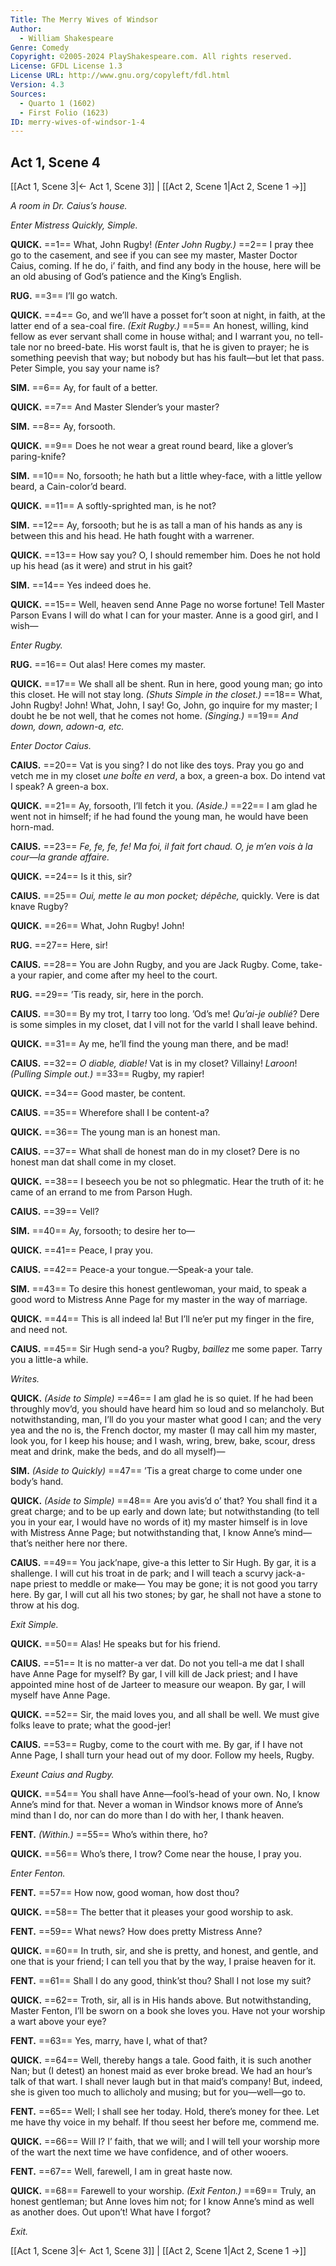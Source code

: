 ```yaml
---
Title: The Merry Wives of Windsor
Author: 
  - William Shakespeare
Genre: Comedy
Copyright: ©2005-2024 PlayShakespeare.com. All rights reserved.
License: GFDL License 1.3
License URL: http://www.gnu.org/copyleft/fdl.html
Version: 4.3
Sources:
  - Quarto 1 (1602)
  - First Folio (1623)
ID: merry-wives-of-windsor-1-4
---
```


## Act 1, Scene 4
[[Act 1, Scene 3|← Act 1, Scene 3]] | [[Act 2, Scene 1|Act 2, Scene 1 →]]

*A room in Dr. Caius’s house.*

*Enter Mistress Quickly, Simple.*

**QUICK.**
==1== What, John Rugby!
*(Enter John Rugby.)*
==2== I pray thee go to the casement, and see if you can see my master, Master Doctor Caius, coming. If he do, i’ faith, and find any body in the house, here will be an old abusing of God’s patience and the King’s English.

**RUG.**
==3== I’ll go watch.

**QUICK.**
==4== Go, and we’ll have a posset for’t soon at night, in faith, at the latter end of a sea-coal fire.
*(Exit Rugby.)*
==5== An honest, willing, kind fellow as ever servant shall come in house withal; and I warrant you, no tell-tale nor no breed-bate. His worst fault is, that he is given to prayer; he is something peevish that way; but nobody but has his fault—but let that pass. Peter Simple, you say your name is?

**SIM.**
==6== Ay, for fault of a better.

**QUICK.**
==7== And Master Slender’s your master?

**SIM.**
==8== Ay, forsooth.

**QUICK.**
==9== Does he not wear a great round beard, like a glover’s paring-knife?

**SIM.**
==10== No, forsooth; he hath but a little whey-face, with a little yellow beard, a Cain-color’d beard.

**QUICK.**
==11== A softly-sprighted man, is he not?

**SIM.**
==12== Ay, forsooth; but he is as tall a man of his hands as any is between this and his head. He hath fought with a warrener.

**QUICK.**
==13== How say you? O, I should remember him. Does he not hold up his head (as it were) and strut in his gait?

**SIM.**
==14== Yes indeed does he.

**QUICK.**
==15== Well, heaven send Anne Page no worse fortune! Tell Master Parson Evans I will do what I can for your master. Anne is a good girl, and I wish⁠—

*Enter Rugby.*

**RUG.**
==16== Out alas! Here comes my master.

**QUICK.**
==17== We shall all be shent. Run in here, good young man; go into this closet. He will not stay long.
*(Shuts Simple in the closet.)*
==18== What, John Rugby! John! What, John, I say! Go, John, go inquire for my master; I doubt he be not well, that he comes not home.
*(Singing.)*
==19== *And down, down, adown-a, etc.*

*Enter Doctor Caius.*

**CAIUS.**
==20== Vat is you sing? I do not like des toys. Pray you go and vetch me in my closet *une boÎte en verd*, a box, a green-a box. Do intend vat I speak? A green-a box.

**QUICK.**
==21== Ay, forsooth, I’ll fetch it you.
*(Aside.)*
==22== I am glad he went not in himself; if he had found the young man, he would have been horn-mad.

**CAIUS.**
==23== *Fe, fe, fe, fe! Ma foi, il fait fort chaud. O, je m’en vois à la cour—la grande affaire.*

**QUICK.**
==24== Is it this, sir?

**CAIUS.**
==25== *Oui, mette le au mon pocket; dépêche,* quickly. Vere is dat knave Rugby?

**QUICK.**
==26== What, John Rugby! John!

**RUG.**
==27== Here, sir!

**CAIUS.**
==28== You are John Rugby, and you are Jack Rugby. Come, take-a your rapier, and come after my heel to the court.

**RUG.**
==29== ’Tis ready, sir, here in the porch.

**CAIUS.**
==30== By my trot, I tarry too long. ’Od’s me! *Qu’ai-je oublié*? Dere is some simples in my closet, dat I vill not for the varld I shall leave behind.

**QUICK.**
==31== Ay me, he’ll find the young man there, and be mad!

**CAIUS.**
==32== *O diable, diable!* Vat is in my closet? Villainy! *Laroon*!
*(Pulling Simple out.)*
==33== Rugby, my rapier!

**QUICK.**
==34== Good master, be content.

**CAIUS.**
==35== Wherefore shall I be content-a?

**QUICK.**
==36== The young man is an honest man.

**CAIUS.**
==37== What shall de honest man do in my closet? Dere is no honest man dat shall come in my closet.

**QUICK.**
==38== I beseech you be not so phlegmatic. Hear the truth of it: he came of an errand to me from Parson Hugh.

**CAIUS.**
==39== Vell?

**SIM.**
==40== Ay, forsooth; to desire her to⁠—

**QUICK.**
==41== Peace, I pray you.

**CAIUS.**
==42== Peace-a your tongue.—Speak-a your tale.

**SIM.**
==43== To desire this honest gentlewoman, your maid, to speak a good word to Mistress Anne Page for my master in the way of marriage.

**QUICK.**
==44== This is all indeed la! But I’ll ne’er put my finger in the fire, and need not.

**CAIUS.**
==45== Sir Hugh send-a you? Rugby, *baillez* me some paper. Tarry you a little-a while.

*Writes.*

**QUICK.**
*(Aside to Simple)*
==46== I am glad he is so quiet. If he had been throughly mov’d, you should have heard him so loud and so melancholy. But notwithstanding, man, I’ll do you your master what good I can; and the very yea and the no is, the French doctor, my master (I may call him my master, look you, for I keep his house; and I wash, wring, brew, bake, scour, dress meat and drink, make the beds, and do all myself)⁠—

**SIM.**
*(Aside to Quickly)*
==47== ’Tis a great charge to come under one body’s hand.

**QUICK.**
*(Aside to Simple)*
==48== Are you avis’d o’ that? You shall find it a great charge; and to be up early and down late; but notwithstanding (to tell you in your ear, I would have no words of it) my master himself is in love with Mistress Anne Page; but notwithstanding that, I know Anne’s mind—that’s neither here nor there.

**CAIUS.**
==49== You jack’nape, give-a this letter to Sir Hugh. By gar, it is a shallenge. I will cut his troat in de park; and I will teach a scurvy jack-a-nape priest to meddle or make— You may be gone; it is not good you tarry here. By gar, I will cut all his two stones; by gar, he shall not have a stone to throw at his dog.

*Exit Simple.*

**QUICK.**
==50== Alas! He speaks but for his friend.

**CAIUS.**
==51== It is no matter-a ver dat. Do not you tell-a me dat I shall have Anne Page for myself? By gar, I vill kill de Jack priest; and I have appointed mine host of de Jarteer to measure our weapon. By gar, I will myself have Anne Page.

**QUICK.**
==52== Sir, the maid loves you, and all shall be well. We must give folks leave to prate; what the good-jer!

**CAIUS.**
==53== Rugby, come to the court with me. By gar, if I have not Anne Page, I shall turn your head out of my door. Follow my heels, Rugby.

*Exeunt Caius and Rugby.*

**QUICK.**
==54== You shall have Anne—fool’s-head of your own. No, I know Anne’s mind for that. Never a woman in Windsor knows more of Anne’s mind than I do, nor can do more than I do with her, I thank heaven.

**FENT.**
*(Within.)*
==55== Who’s within there, ho?

**QUICK.**
==56== Who’s there, I trow? Come near the house, I pray you.

*Enter Fenton.*

**FENT.**
==57== How now, good woman, how dost thou?

**QUICK.**
==58== The better that it pleases your good worship to ask.

**FENT.**
==59== What news? How does pretty Mistress Anne?

**QUICK.**
==60== In truth, sir, and she is pretty, and honest, and gentle, and one that is your friend; I can tell you that by the way, I praise heaven for it.

**FENT.**
==61== Shall I do any good, think’st thou? Shall I not lose my suit?

**QUICK.**
==62== Troth, sir, all is in His hands above. But notwithstanding, Master Fenton, I’ll be sworn on a book she loves you. Have not your worship a wart above your eye?

**FENT.**
==63== Yes, marry, have I, what of that?

**QUICK.**
==64== Well, thereby hangs a tale. Good faith, it is such another Nan; but (I detest) an honest maid as ever broke bread. We had an hour’s talk of that wart. I shall never laugh but in that maid’s company! But, indeed, she is given too much to allicholy and musing; but for you—well—go to.

**FENT.**
==65== Well; I shall see her today. Hold, there’s money for thee. Let me have thy voice in my behalf. If thou seest her before me, commend me.

**QUICK.**
==66== Will I? I’ faith, that we will; and I will tell your worship more of the wart the next time we have confidence, and of other wooers.

**FENT.**
==67== Well, farewell, I am in great haste now.

**QUICK.**
==68== Farewell to your worship.
*(Exit Fenton.)*
==69== Truly, an honest gentleman; but Anne loves him not; for I know Anne’s mind as well as another does. Out upon’t! What have I forgot?

*Exit.*

[[Act 1, Scene 3|← Act 1, Scene 3]] | [[Act 2, Scene 1|Act 2, Scene 1 →]]